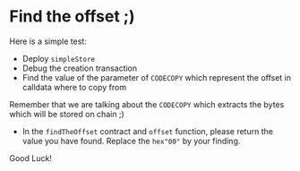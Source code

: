 # Find the offset ;)

Here is a simple test:

 - Deploy `simpleStore`
 - Debug the creation transaction
 - Find the value of the parameter of `CODECOPY` which represent the offset in calldata where to copy from

 Remember that we are talking about the `CODECOPY` which extracts the bytes which will be stored on chain ;)

 - In the `findTheOffset` contract and `offset` function, please return the value you have found. Replace the `hex"00"` by your finding.
 
 Good Luck!
 